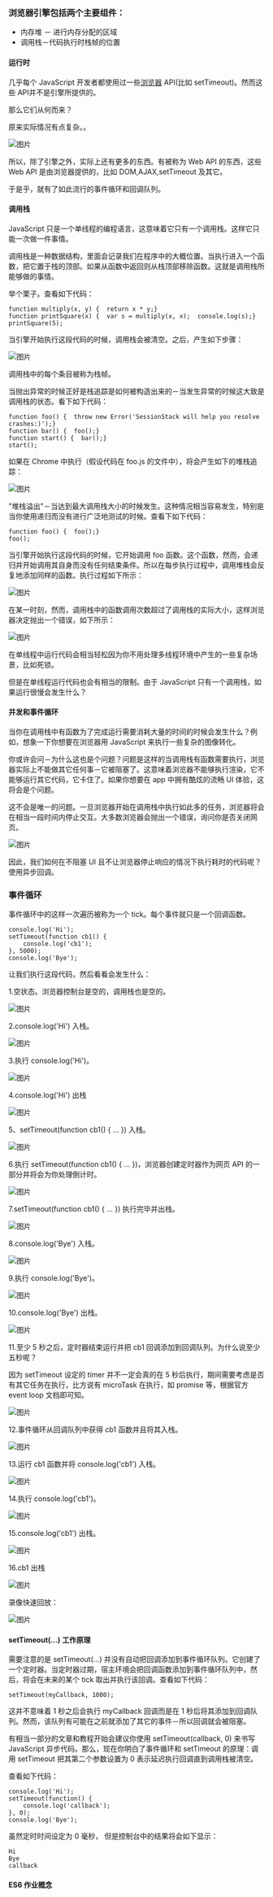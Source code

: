 ### 浏览器引擎包括两个主要组件：

- 内存堆 － 进行内存分配的区域
- 调用栈－代码执行时栈帧的位置

#### 运行时

几乎每个 JavaScript 开发者都使用过一些[浏览器](http://mp.weixin.qq.com/s?__biz=MjM5MTA1MjAxMQ==&mid=203347979&idx=1&sn=1ce6279e9a5f07abab301fcf7598a7af&scene=21&subscene=126#wechat_redirect) API(比如 setTimeout)。然而这些 API并不是引擎所提供的。

那么它们从何而来？

原来实际情况有点复杂。。

![图片](640-20210730091554237.png)

所以，除了引擎之外，实际上还有更多的东西。有被称为 Web API 的东西，这些 Web API 是由浏览器提供的，比如 DOM,AJAX,setTimeout 及其它。

于是乎，就有了如此流行的事件循环和回调队列。

#### 调用栈

JavaScript 只是一个单线程的编程语言，这意味着它只有一个调用栈。这样它只能一次做一件事情。

调用栈是一种数据结构，里面会记录我们在程序中的大概位置。当执行进入一个函数，把它置于栈的顶部。如果从函数中返回则从栈顶部移除函数。这就是调用栈所能够做的事情。

举个栗子。查看如下代码：

```
function multiply(x, y) {  return x * y;}
function printSquare(x) {  var s = multiply(x, x);  console.log(s);}
printSquare(5);
```

当引擎开始执行这段代码的时候，调用栈会被清空。之后，产生如下步骤：

![图片](640-20210730091554358.png)

调用栈中的每个条目被称为栈帧。

当抛出异常的时候正好是栈追踪是如何被构造出来的－当发生异常的时候这大致是调用栈的状态。看下如下代码：

```
function foo() {  throw new Error('SessionStack will help you resolve crashes:)');}
function bar() {  foo();}
function start() {  bar();}
start();
```

如果在 Chrome 中执行（假设代码在 foo.js 的文件中），将会产生如下的堆栈追踪：

![图片](640-20210730091554729.png)

"堆栈溢出"－当达到最大调用栈大小的时候发生。这种情况相当容易发生，特别是当你使用递归而没有进行广泛地测试的时候。查看下如下代码：

```
function foo() {  foo();}
foo();
```

当引擎开始执行这段代码的时候，它开始调用 foo 函数。这个函数，然而，会递归并开始调用其自身而没有任何结束条件。所以在每步执行过程中，调用堆栈会反复地添加同样的函数。执行过程如下所示：

![图片](640-20210730091554364.png)

在某一时刻，然而，调用栈中的函数调用次数超过了调用栈的实际大小，这样浏览器决定抛出一个错误，如下所示：

![图片](640-20210730091554429.png)

在单线程中运行代码会相当轻松因为你不用处理多线程环境中产生的一些复杂场景，比如死锁。

但是在单线程运行代码也会有相当的限制。由于 JavaScript 只有一个调用栈，如果运行很慢会发生什么？

#### 并发和事件循环

当你在调用栈中有函数为了完成运行需要消耗大量的时间的时候会发生什么？例如，想象一下你想要在浏览器用 JavaScript 来执行一些复杂的图像转化。

你或许会问－为什么这也是个问题？问题是这样的当调用栈有函数需要执行，浏览器实际上不能做其它任何事－它被阻塞了。这意味着浏览器不能够执行渲染，它不能够运行其它代码，它卡住了。如果你想要在 app 中拥有酷炫的流畅 UI 体验，这将会是个问题。

这不会是唯一的问题。一旦浏览器开始在调用栈中执行如此多的任务，浏览器将会在相当一段时间内停止交互。大多数浏览器会抛出一个错误，询问你是否关闭网页。

![图片](640-20210730091554661.png)

因此，我们如何在不阻塞 UI 且不让浏览器停止响应的情况下执行耗时的代码呢？使用异步回调。


### 事件循环

事件循环中的这样一次遍历被称为一个 tick。每个事件就只是一个回调函数。

```
console.log('Hi');
setTimeout(function cb1() { 
    console.log('cb1');
}, 5000);
console.log('Bye');
```

让我们执行这段代码，然后看看会发生什么：

1.空状态。浏览器控制台是空的，调用栈也是空的。

![图片](640-20210728105526002.png)

2.console.log('Hi') 入栈。

![图片](1627441373341.jpg)

3.执行 console.log('Hi')。

![图片](640-20210728105526044.png)

4.console.log('Hi') 出栈

![图片](640-20210728105525991.png)

5、setTimeout(function cb1() { ... }) 入栈。

![图片](640-20210728105525988.png)

6.执行 setTimeout(function cb1() { ... })，浏览器创建定时器作为网页 API 的一部分并将会为你处理倒计时。

![图片](640-20210728105526019.png)

7.setTimeout(function cb1() { ... }) 执行完毕并出栈。

![图片](640-20210728105526068.png)

8.console.log('Bye') 入栈。

![图片](640-20210728105526128.png)

9.执行 console.log('Bye')。

![图片](640-20210728105526050.png)

10.console.log('Bye') 出栈。

![图片](640-20210728105526064.png)

11.至少 5 秒之后，定时器结束运行并把 cb1 回调添加到回调队列。为什么说至少五秒呢？

因为 setTimeout 设定的 timer 并不一定会真的在 5 秒后执行，期间需要考虑是否有其它任务在执行，比方说有 microTask 在执行，如 promise 等，根据官方 event loop 文档即可知。

![图片](640-20210728105526121.png)

12.事件循环从回调队列中获得 cb1 函数并且将其入栈。

![图片](640-20210728105526120.png)

13.运行 cb1 函数并将 console.log('cb1') 入栈。

![图片](640-20210728105526099.png)

14.执行 console.log('cb1')。

![图片](640-20210728105526144.png)

15.console.log('cb1') 出栈。

![图片](640-20210728105526114.png)

16.cb1 出栈

![图片](640-20210728105526219.png)

录像快速回放：

![图片](640-20210728105526346.gif)


#### setTimeout(…) 工作原理

需要注意的是 setTimeout(…) 并没有自动把回调添加到事件循环队列。它创建了一个定时器。当定时器过期，宿主环境会把回调函数添加到事件循环队列中，然后，将会在未来的某个 tick 取出并执行该回调。查看如下代码：

```
setTimeout(myCallback, 1000);
```

这并不意味着 1 秒之后会执行 myCallback 回调而是在 1 秒后将其添加到回调队列。然而，该队列有可能在之前就添加了其它的事件－所以回调就会被阻塞。

有相当一部分的文章和教程开始会建议你使用 setTimeout(callback, 0) 来书写 JavaScript 异步代码。那么，现在你明白了事件循环和 setTimeout 的原理：调用 setTimeout 把其第二个参数设置为 0 表示延迟执行回调直到调用栈被清空。

查看如下代码：

```
console.log('Hi');
setTimeout(function() {
    console.log('callback');
}, 0);
console.log('Bye');
```

虽然定时时间设定为 0 毫秒， 但是控制台中的结果将会如下显示：

```
Hi
Bye
callback
```

#### ES6 作业概念
